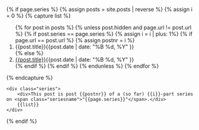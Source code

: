 {% if page.series %}
    {% assign posts = site.posts | reverse %}
    {% assign i = 0 %}
    {% capture list %}
        <ol>
            {% for post in posts %}
                {% unless post.hidden and page.url != post.url %}
                    {% if post.series == page.series %}
                        {% assign i = i | plus: 1%}
                        {% if page.url == post.url %}
                            {% assign postnr = i %}
                            <li><span class="me">{{post.title}}</span><span class="date">{{post.date | date: "%B %d, %Y" }}</span></li>
                        {% else %}
                            <li><a href="{{post.url}}">{{post.title}}</a><span class="date">{{post.date | date: "%B %d, %Y" }}</span></li>
                        {% endif %}
                    {% endif %}
                {% endunless %}
            {% endfor %}
        </ol>
    {% endcapture %}

    <div class="series">
        <div>This post is post {{postnr}} of a (so far) {{i}}-part series on <span class="seriesname">"{{page.series}}"</span>.</div>
        {{list}}
    </div>
{% endif %}
